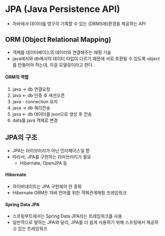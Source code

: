 # JPA (Java Persistence API)
- 자바에서 데이터를 영구히 기록할 수 있는 (DBMS에)환경을 제공하는 API


## ORM (Object Relational Mapping)
- 객체를 데이터베이스의 데이터와 연결해주는 매핑 기술
- java에서와 db에서의 데이터 타입이 다르기 때문에 서로 호환될 수 있도록 object를 만들어야 하는데, 이걸 모델링이라고 한다.



#### ORM의 역할
1. java -> db 연결요청
2. java <- db 인증 후 세션오픈
3. java - connection 유지
4. java -> db 쿼리전송
5. java <- db 데이터를 json으로 생성 후 전송
6. data를 java 객체로 변경

## JPA의 구조
- JPA는 라이브러리가 아닌 인터페이스일 뿐
- 따라서, JPA를 구현하는 라이브러리가 필요
    - Hibernate, OpenJPA 등

#### Hibernate
- 하이버네이트는 JPA 구현체의 한 종류
- Hibernate ORM은 자바 언어를 위한 객체관계매핑 프레임워크


#### Spring Data JPA
- 스프링부트에서는 Spring Data JPA라는 프레임워크를 사용
- 일반적으로 말하는 JPA와 달리, JPA를 더 쉽게 사용하기 위해 스프링에서 제공하고 있는 프레임워크

